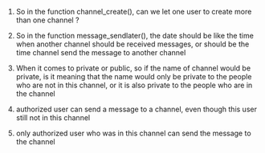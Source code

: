 1. So in the function channel_create(), can we let one user to create more than one channel ? 

2. So in the function message_sendlater(), the date should be like the time when another channel 
should be received messages, or should be the time channel send the message to another channel

3. When it comes to private or public, so if the name of channel would be private, is it 
meaning that the name would only be private to the people who are not in this channel, or
it is also private to the people who are in the channel

4. authorized user can send a message to a channel, even though this user still not in this channel

5. only authorized user who was in this channel can send the message to the channel

